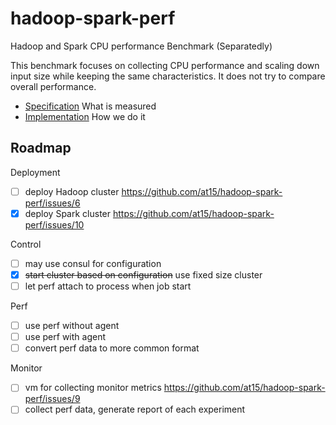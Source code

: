 # hadoop-spark-perf

Hadoop and Spark CPU performance Benchmark (Separatedly)

This benchmark focuses on collecting CPU performance and scaling down input size
while keeping the same characteristics. It does not try to compare overall performance.

- [Specification](docs/spec.md) What is measured
- [Implementation](docs/impl.md) How we do it

## Roadmap

Deployment

- [ ] deploy Hadoop cluster https://github.com/at15/hadoop-spark-perf/issues/6
- [x] deploy Spark cluster https://github.com/at15/hadoop-spark-perf/issues/10

Control

- [ ] may use consul for configuration
- [x] ~~start cluster based on configuration~~ use fixed size cluster
- [ ] let perf attach to process when job start

Perf

- [ ] use perf without agent
- [ ] use perf with agent
- [ ] convert perf data to more common format

Monitor

- [ ] vm for collecting monitor metrics https://github.com/at15/hadoop-spark-perf/issues/9
- [ ] collect perf data, generate report of each experiment

